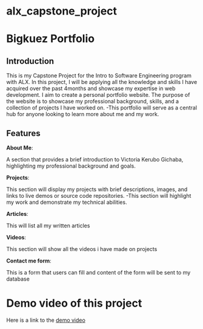 # alx_capstone_project
# Bigkuez Portfolio
## Introduction
This is my Capstone Project for the Intro to Software Engineering program with ALX. In this project, I will be applying all the knowledge and skills I have acquired over the past 4months and showcase my expertise in web development.
I aim to create a personal portfolio website. The purpose of the website is to showcase my professional background, skills, and a collection of projects I have worked on. -This portfolio will serve as a central hub for anyone looking to learn more about me and my work.
## Features
**About Me**:

A section that provides a brief introduction to Victoria Kerubo Gichaba, highlighting my professional background and goals.

**Projects**:

This section will display my projects with brief descriptions, images, and links to live demos or source code repositories. -This section will highlight my work and demonstrate my technical abilities.

**Articles**:

This will list all my written articles 

**Videos**:

This section will show all the videos i have made on projects 

**Contact me form**:

This is a form that users can fill and content of the form will be sent to my database

# Demo video of this project 
Here is a link to the [demo video]()
